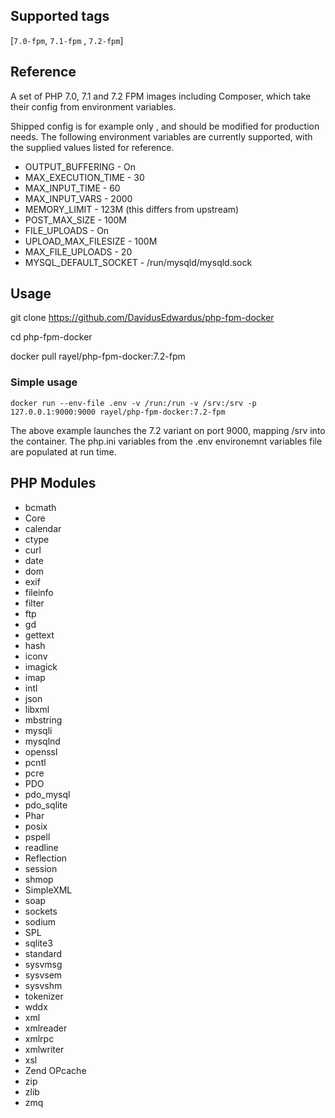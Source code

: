 ## Supported tags

[`7.0-fpm`, `7.1-fpm` , `7.2-fpm`]

## Reference

A set of PHP 7.0, 7.1 and 7.2 FPM images including Composer, which take their config from environment variables. 

Shipped config is for example only , and should be modified for production needs. The following environment variables are currently supported, with the supplied values listed for reference.

* OUTPUT_BUFFERING - On
* MAX_EXECUTION_TIME - 30
* MAX_INPUT_TIME - 60
* MAX_INPUT_VARS - 2000
* MEMORY_LIMIT - 123M (this differs from upstream)
* POST_MAX_SIZE - 100M
* FILE_UPLOADS - On
* UPLOAD_MAX_FILESIZE - 100M
* MAX_FILE_UPLOADS - 20
* MYSQL_DEFAULT_SOCKET - /run/mysqld/mysqld.sock

## Usage

git clone https://github.com/DavidusEdwardus/php-fpm-docker

cd php-fpm-docker

docker pull rayel/php-fpm-docker:7.2-fpm

### Simple usage  

```
docker run --env-file .env -v /run:/run -v /srv:/srv -p 127.0.0.1:9000:9000 rayel/php-fpm-docker:7.2-fpm
```

The above example launches the 7.2 variant on port 9000, mapping /srv into the container. The php.ini variables from the .env environemnt variables file are populated at run time.

## PHP Modules

* bcmath
* Core
* calendar
* ctype
* curl
* date
* dom
* exif
* fileinfo
* filter
* ftp
* gd
* gettext
* hash
* iconv
* imagick
* imap
* intl
* json
* libxml
* mbstring
* mysqli
* mysqlnd
* openssl
* pcntl
* pcre
* PDO
* pdo_mysql
* pdo_sqlite
* Phar
* posix
* pspell
* readline
* Reflection
* session
* shmop
* SimpleXML
* soap
* sockets
* sodium
* SPL
* sqlite3
* standard
* sysvmsg
* sysvsem
* sysvshm
* tokenizer
* wddx
* xml
* xmlreader
* xmlrpc
* xmlwriter
* xsl
* Zend OPcache
* zip
* zlib
* zmq

